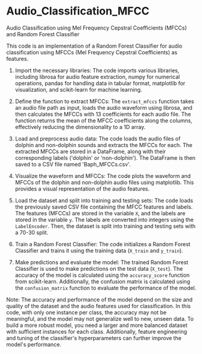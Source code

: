 # Audio_Classification_MFCC

Audio Classification using Mel Frequency Cepstral Coefficients (MFCCs) and Random Forest Classifier

This code is an implementation of a Random Forest Classifier for audio classification using MFCCs (Mel Frequency Cepstral Coefficients) as features.

1. Import the necessary libraries: The code imports various libraries, including librosa for audio feature extraction, numpy for numerical operations, pandas for handling data in tabular format, matplotlib for visualization, and scikit-learn for machine learning.

2. Define the function to extract MFCCs: The `extract_mfccs` function takes an audio file path as input, loads the audio waveform using librosa, and then calculates the MFCCs with 13 coefficients for each audio file. The function returns the mean of the MFCC coefficients along the columns, effectively reducing the dimensionality to a 1D array.

3. Load and preprocess audio data: The code loads the audio files of dolphin and non-dolphin sounds and extracts the MFCCs for each. The extracted MFCCs are stored in a DataFrame, along with their corresponding labels ('dolphin' or 'non-dolphin'). The DataFrame is then saved to a CSV file named 'Baph_MFCCs.csv'.

4. Visualize the waveform and MFCCs: The code plots the waveform and MFCCs of the dolphin and non-dolphin audio files using matplotlib. This provides a visual representation of the audio features.

5. Load the dataset and split into training and testing sets: The code loads the previously saved CSV file containing the MFCC features and labels. The features (MFCCs) are stored in the variable `X`, and the labels are stored in the variable `y`. The labels are converted into integers using the `LabelEncoder`. Then, the dataset is split into training and testing sets with a 70-30 split.

6. Train a Random Forest Classifier: The code initializes a Random Forest Classifier and trains it using the training data (`X_train` and `y_train`).

7. Make predictions and evaluate the model: The trained Random Forest Classifier is used to make predictions on the test data (`X_test`). The accuracy of the model is calculated using the `accuracy_score` function from scikit-learn. Additionally, the confusion matrix is calculated using the `confusion_matrix` function to evaluate the performance of the model.

Note: The accuracy and performance of the model depend on the size and quality of the dataset and the audio features used for classification. In this code, with only one instance per class, the accuracy may not be meaningful, and the model may not generalize well to new, unseen data. To build a more robust model, you need a larger and more balanced dataset with sufficient instances for each class. Additionally, feature engineering and tuning of the classifier's hyperparameters can further improve the model's performance.
